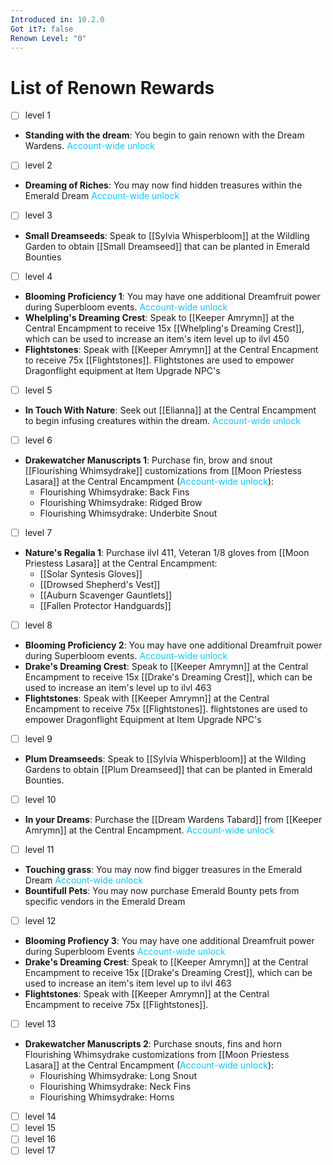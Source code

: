 ```yaml
---
Introduced in: 10.2.0
Got it?: false
Renown Level: "0"
---
```

# List of Renown Rewards
- [ ] level 1
- **Standing with the dream**: You begin to gain renown with the Dream Wardens. <span style="color:#06c8f4">Account-wide unlock</span> 

- [ ] level 2
- **Dreaming of Riches**: You may now find hidden treasures within the Emerald Dream <span style="color:#06c8f4">Account-wide unlock</span>

- [ ] level 3
- **Small Dreamseeds**: Speak to [[Sylvia Whisperbloom]] at the Wildling Garden to obtain [[Small Dreamseed]] that can be planted in Emerald Bounties

- [ ] level 4
- **Blooming Proficiency 1**: You may have one additional Dreamfruit power during Superbloom events. <span style="color:#06c8f4">Account-wide unlock</span>
- **Whelpling's Dreaming Crest**: Speak to [[Keeper Amrymn]] at the Central Encampment to receive 15x [[Whelpling's Dreaming Crest]], which can be used to increase an item's item level up to ilvl 450
- **Flightstones**: Speak with [[Keeper Amrymn]] at the Central Encapment to receive 75x [[Flightstones]]. Flightstones are used to empower Dragonflight equipment at Item Upgrade NPC's

- [ ] level 5
- **In Touch With Nature**: Seek out [[Elianna]] at the Central Encampment to begin infusing creatures within the dream. <span style="color:#06c8f4">Account-wide unlock</span>

- [ ] level 6
- **Drakewatcher Manuscripts 1**: Purchase fin, brow and snout [[Flourishing Whimsydrake]] customizations from [[Moon Priestess Lasara]] at the Central Encampment (<span style="color:#06c8f4">Account-wide unlock</span>):
	- Flourishing Whimsydrake: Back Fins
	- Flourishing Whimsydrake: Ridged Brow
	- Flourishing Whimsydrake: Underbite Snout

- [ ] level 7
- **Nature's Regalia 1**: Purchase ilvl 411, Veteran 1/8 gloves from [[Moon Priestess Lasara]] at the Central Encampment:
	- [[Solar Syntesis Gloves]]
	- [[Drowsed Shepherd's Vest]]
	- [[Auburn Scavenger Gauntlets]]
	- [[Fallen Protector Handguards]]

- [ ] level 8
- **Blooming Proficiency 2**: You may have one additional Dreamfruit power during Superbloom events. <span style="color:#06c8f4">Account-wide unlock</span>
- **Drake's Dreaming Crest**: Speak to [[Keeper Amrymn]] at the Central Encampment to receive 15x [[Drake's Dreaming Crest]], which can be used to increase an item's level up to ilvl 463
- **Flightstones**: Speak with [[Keeper Amrymn]] at the Central Encampment to receive 75x [[Flightstones]]. flightstones are used to empower Dragonflight Equipment at Item Upgrade NPC's

- [ ] level 9
- **Plum Dreamseeds**: Speak to [[Sylvia Whisperbloom]] at the Wilding Gardens to obtain [[Plum Dreamseed]] that can be planted in Emerald Bounties.

- [ ] level 10
- **In your Dreams**: Purchase the [[Dream Wardens Tabard]] from [[Keeper Amrymn]] at the Central Encampment. <span style="color:#06c8f4">Account-wide unlock</span>

- [ ] level 11
- **Touching grass**: You may now find bigger treasures in the Emerald Dream <span style="color:#06c8f4">Account-wide unlock</span>
- **Bountifull Pets**: You may now purchase Emerald Bounty pets from specific vendors in the Emerald Dream

- [ ] level 12
- **Blooming Profiency 3**: You may have one additional Dreamfruit power during Superbloom Events <span style="color:#06c8f4">Account-wide unlock</span>
- **Drake's Dreaming Crest**: Speak to [[Keeper Amrymn]] at the Central Encampment to receive 15x [[Drake's Dreaming Crest]], which can be used to increase an item's item level up to ilvl 463
- **Flightstones**: Speak with [[Keeper Amrymn]] at the Central Encampment to receive 75x [[Flightstones]]. 

- [ ] level 13
- **Drakewatcher Manuscripts 2**: Purchase snouts, fins and horn Flourishing Whimsydrake customizations from [[Moon Priestess Lasara]] at the Central Encampment (<span style="color:#06c8f4">Account-wide unlock</span>):
	- Flourishing Whimsydrake: Long Snout
	- Flourishing Whimsydrake: Neck Fins
	- Flourishing Whimsydrake: Horns

- [ ] level 14
- [ ] level 15
- [ ] level 16
- [ ] level 17